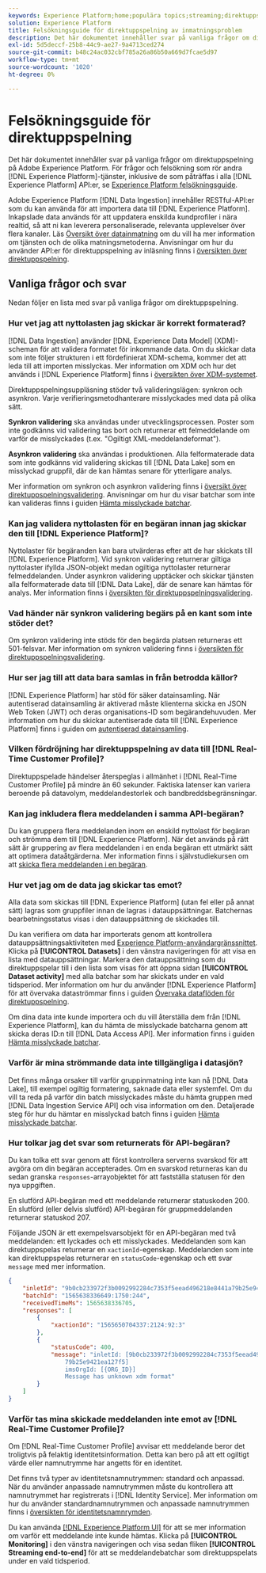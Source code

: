 ```yaml
---
keywords: Experience Platform;home;populära topics;streaming;direktuppspelningsuppläsning;felsökning;felsökning av direktuppspelningsuppläsning;frågor och svar;
solution: Experience Platform
title: Felsökningsguide för direktuppspelning av inmatningsproblem
description: Det här dokumentet innehåller svar på vanliga frågor om direktuppspelning på Adobe Experience Platform.
exl-id: 5d5deccf-25b8-44c9-ae27-9a4713ced274
source-git-commit: b48c24ac032cbf785a26a86b50a669d7fcae5d97
workflow-type: tm+mt
source-wordcount: '1020'
ht-degree: 0%

---
```


# Felsökningsguide för direktuppspelning

Det här dokumentet innehåller svar på vanliga frågor om direktuppspelning på Adobe Experience Platform. För frågor och felsökning som rör andra [!DNL Experience Platform]-tjänster, inklusive de som påträffas i alla [!DNL Experience Platform] API:er, se [Experience Platform felsökningsguide](../../landing/troubleshooting.md).

Adobe Experience Platform [!DNL Data Ingestion] innehåller RESTful-API:er som du kan använda för att importera data till [!DNL Experience Platform]. Inkapslade data används för att uppdatera enskilda kundprofiler i nära realtid, så att ni kan leverera personaliserade, relevanta upplevelser över flera kanaler. Läs [Översikt över datainmatning](../home.md) om du vill ha mer information om tjänsten och de olika matningsmetoderna. Anvisningar om hur du använder API:er för direktuppspelning av inläsning finns i [översikten över direktuppspelning](../streaming-ingestion/overview.md).

## Vanliga frågor och svar

Nedan följer en lista med svar på vanliga frågor om direktuppspelning.

### Hur vet jag att nyttolasten jag skickar är korrekt formaterad?

[!DNL Data Ingestion] använder [!DNL Experience Data Model] (XDM)-scheman för att validera formatet för inkommande data. Om du skickar data som inte följer strukturen i ett fördefinierat XDM-schema, kommer det att leda till att importen misslyckas. Mer information om XDM och hur det används i [!DNL Experience Platform] finns i [ översikten över XDM-systemet](../../xdm/home.md).

Direktuppspelningsuppläsning stöder två valideringslägen: synkron och asynkron. Varje verifieringsmetodhanterare misslyckades med data på olika sätt.

**Synkron validering** ska användas under utvecklingsprocessen. Poster som inte godkänns vid validering tas bort och returnerar ett felmeddelande om varför de misslyckades (t.ex. &quot;Ogiltigt XML-meddelandeformat&quot;).

**Asynkron validering** ska användas i produktionen. Alla felformaterade data som inte godkänns vid validering skickas till [!DNL Data Lake] som en misslyckad gruppfil, där de kan hämtas senare för ytterligare analys.

Mer information om synkron och asynkron validering finns i [översikt över direktuppspelningsvalidering](../quality/streaming-validation.md). Anvisningar om hur du visar batchar som inte kan valideras finns i guiden [Hämta misslyckade batchar](../quality/retrieve-failed-batches.md).

### Kan jag validera nyttolasten för en begäran innan jag skickar den till [!DNL Experience Platform]?

Nyttolaster för begäranden kan bara utvärderas efter att de har skickats till [!DNL Experience Platform]. Vid synkron validering returnerar giltiga nyttolaster ifyllda JSON-objekt medan ogiltiga nyttolaster returnerar felmeddelanden. Under asynkron validering upptäcker och skickar tjänsten alla felformaterade data till [!DNL Data Lake], där de senare kan hämtas för analys. Mer information finns i [översikten för direktuppspelningsvalidering](../quality/streaming-validation.md).

### Vad händer när synkron validering begärs på en kant som inte stöder det?

Om synkron validering inte stöds för den begärda platsen returneras ett 501-felsvar. Mer information om synkron validering finns i [översikten för direktuppspelningsvalidering](../quality/streaming-validation.md).

### Hur ser jag till att data bara samlas in från betrodda källor?

[!DNL Experience Platform] har stöd för säker datainsamling. När autentiserad datainsamling är aktiverad måste klienterna skicka en JSON Web Token (JWT) och deras organisations-ID som begärandehuvuden. Mer information om hur du skickar autentiserade data till [!DNL Experience Platform] finns i guiden om [autentiserad datainsamling](../tutorials/create-authenticated-streaming-connection.md).

### Vilken fördröjning har direktuppspelning av data till [!DNL Real-Time Customer Profile]?

Direktuppspelade händelser återspeglas i allmänhet i [!DNL Real-Time Customer Profile] på mindre än 60 sekunder. Faktiska latenser kan variera beroende på datavolym, meddelandestorlek och bandbreddsbegränsningar.

### Kan jag inkludera flera meddelanden i samma API-begäran?

Du kan gruppera flera meddelanden inom en enskild nyttolast för begäran och strömma dem till [!DNL Experience Platform]. När det används på rätt sätt är gruppering av flera meddelanden i en enda begäran ett utmärkt sätt att optimera dataåtgärderna. Mer information finns i självstudiekursen om att [skicka flera meddelanden i en begäran](../tutorials/streaming-multiple-messages.md).

### Hur vet jag om de data jag skickar tas emot?

Alla data som skickas till [!DNL Experience Platform] (utan fel eller på annat sätt) lagras som gruppfiler innan de lagras i datauppsättningar. Batchernas bearbetningsstatus visas i den datauppsättning de skickades till.

Du kan verifiera om data har importerats genom att kontrollera datauppsättningsaktiviteten med [Experience Platform-användargränssnittet](https://platform.adobe.com). Klicka på **[!UICONTROL Datasets]** i den vänstra navigeringen för att visa en lista med datauppsättningar. Markera den datauppsättning som du direktuppspelar till i den lista som visas för att öppna sidan **[!UICONTROL Dataset activity]** med alla batchar som har skickats under en vald tidsperiod. Mer information om hur du använder [!DNL Experience Platform] för att övervaka dataströmmar finns i guiden [Övervaka dataflöden för direktuppspelning](../quality/monitor-data-ingestion.md).

Om dina data inte kunde importera och du vill återställa dem från [!DNL Experience Platform], kan du hämta de misslyckade batcharna genom att skicka deras ID:n till [!DNL Data Access API]. Mer information finns i guiden [Hämta misslyckade batchar](../quality/retrieve-failed-batches.md).

### Varför är mina strömmande data inte tillgängliga i datasjön?

Det finns många orsaker till varför gruppinmatning inte kan nå [!DNL Data Lake], till exempel ogiltig formatering, saknade data eller systemfel. Om du vill ta reda på varför din batch misslyckades måste du hämta gruppen med [!DNL Data Ingestion Service API] och visa information om den. Detaljerade steg för hur du hämtar en misslyckad batch finns i guiden [Hämta misslyckade batchar](../quality/retrieve-failed-batches.md).

### Hur tolkar jag det svar som returnerats för API-begäran?

Du kan tolka ett svar genom att först kontrollera serverns svarskod för att avgöra om din begäran accepterades. Om en svarskod returneras kan du sedan granska `responses`-arrayobjektet för att fastställa statusen för den nya uppgiften.

En slutförd API-begäran med ett meddelande returnerar statuskoden 200. En slutförd (eller delvis slutförd) API-begäran för gruppmeddelanden returnerar statuskod 207.

Följande JSON är ett exempelsvarsobjekt för en API-begäran med två meddelanden: ett lyckades och ett misslyckades. Meddelanden som kan direktuppspelas returnerar en `xactionId`-egenskap. Meddelanden som inte kan direktuppspelas returnerar en `statusCode`-egenskap och ett svar `message` med mer information.

```JSON
{
    "inletId": "9b0cb233972f3b0092992284c7353f5eead496218e8441a79b25e9421ea127f5",
    "batchId": "1565638336649:1750:244",
    "receivedTimeMs": 1565638336705,
    "responses": [
        {
            "xactionId": "1565650704337:2124:92:3"
        },
        {
            "statusCode": 400,
            "message": "inletId: [9b0cb233972f3b0092992284c7353f5eead496218e8441a
                79b25e9421ea127f5] 
                imsOrgId: [{ORG_ID}] 
                Message has unknown xdm format"
        }
    ]
}
```

### Varför tas mina skickade meddelanden inte emot av [!DNL Real-Time Customer Profile]?

Om [!DNL Real-Time Customer Profile] avvisar ett meddelande beror det troligtvis på felaktig identitetsinformation. Detta kan bero på att ett ogiltigt värde eller namnutrymme har angetts för en identitet.

Det finns två typer av identitetsnamnutrymmen: standard och anpassad. När du använder anpassade namnutrymmen måste du kontrollera att namnutrymmet har registrerats i [!DNL Identity Service]. Mer information om hur du använder standardnamnutrymmen och anpassade namnutrymmen finns i [översikten för identitetsnamnrymden](../../identity-service/features/namespaces.md).

Du kan använda [[!DNL Experience Platform UI]](https://platform.adobe.com) för att se mer information om varför ett meddelande inte kunde hämtas. Klicka på **[!UICONTROL Monitoring]** i den vänstra navigeringen och visa sedan fliken **[!UICONTROL Streaming end-to-end]** för att se meddelandebatchar som direktuppspelats under en vald tidsperiod.
